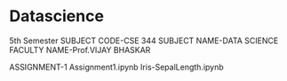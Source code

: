 # Datascience
5th Semester
SUBJECT CODE-CSE 344
SUBJECT NAME-DATA SCIENCE
FACULTY NAME-Prof.VIJAY BHASKAR

ASSIGNMENT-1
Assignment1.ipynb
Iris-SepalLength.ipynb
